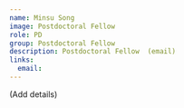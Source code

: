 ```yaml
---
name: Minsu Song
image: Postdoctoral Fellow
role: PD
group: Postdoctoral Fellow
description: Postdoctoral Fellow  (email)
links:
  email:
---
```


(Add details)
